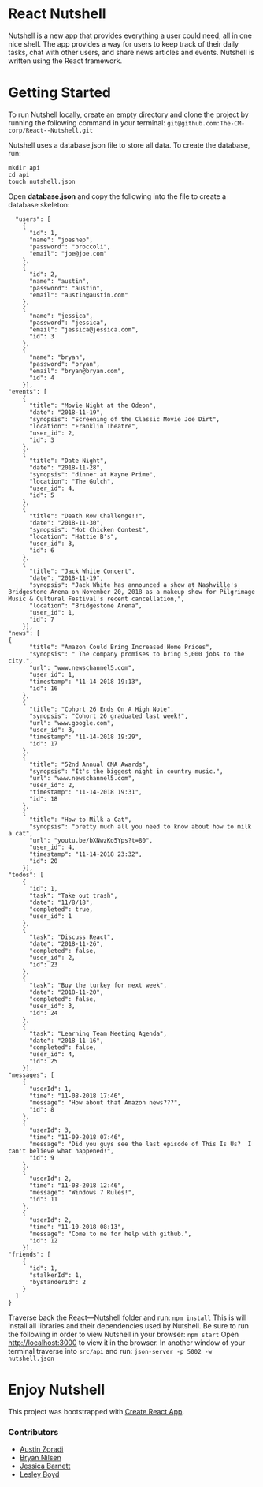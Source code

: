 # React Nutshell
Nutshell is a new app that provides everything a user could need, all in one nice shell. The app provides a way for users to keep track of their daily tasks, chat with other users, and share news articles and events. Nutshell is written using the React framework.

# Getting Started
To run Nutshell locally, create an empty directory and clone the project by running the following command in your terminal: ```git@github.com:The-CM-corp/React--Nutshell.git```

Nutshell uses a database.json file to store all data. To create the database, run:
```
mkdir api
cd api
touch nutshell.json
```


Open **database.json** and copy the following into the file to create a database skeleton:
```{
  "users": [
    {
      "id": 1,
      "name": "joeshep",
      "password": "broccoli",
      "email": "joe@joe.com"
    },
    {
      "id": 2,
      "name": "austin",
      "password": "austin",
      "email": "austin@austin.com"
    },
    {
      "name": "jessica",
      "password": "jessica",
      "email": "jessica@jessica.com",
      "id": 3
    },
    {
      "name": "bryan",
      "password": "bryan",
      "email": "bryan@bryan.com",
      "id": 4
    }],
"events": [
    {
      "title": "Movie Night at the Odeon",
      "date": "2018-11-19",
      "synopsis": "Screening of the Classic Movie Joe Dirt",
      "location": "Franklin Theatre",
      "user_id": 2,
      "id": 3
    },
    {
      "title": "Date Night",
      "date": "2018-11-28",
      "synopsis": "dinner at Kayne Prime",
      "location": "The Gulch",
      "user_id": 4,
      "id": 5
    },
    {
      "title": "Death Row Challenge!!",
      "date": "2018-11-30",
      "synopsis": "Hot Chicken Contest",
      "location": "Hattie B's",
      "user_id": 3,
      "id": 6
    },
    {
      "title": "Jack White Concert",
      "date": "2018-11-19",
      "synopsis": "Jack White has announced a show at Nashville's Bridgestone Arena on November 20, 2018 as a makeup show for Pilgrimage Music & Cultural Festival's recent cancellation,",
      "location": "Bridgestone Arena",
      "user_id": 1,
      "id": 7
    }],
"news": [
{
      "title": "Amazon Could Bring Increased Home Prices",
      "synopsis": " The company promises to bring 5,000 jobs to the city.",
      "url": "www.newschannel5.com",
      "user_id": 1,
      "timestamp": "11-14-2018 19:13",
      "id": 16
    },
    {
      "title": "Cohort 26 Ends On A High Note",
      "synopsis": "Cohort 26 graduated last week!",
      "url": "www.google.com",
      "user_id": 3,
      "timestamp": "11-14-2018 19:29",
      "id": 17
    },
    {
      "title": "52nd Annual CMA Awards",
      "synopsis": "It's the biggest night in country music.",
      "url": "www.newschannel5.com",
      "user_id": 2,
      "timestamp": "11-14-2018 19:31",
      "id": 18
    },
    {
      "title": "How to Milk a Cat",
      "synopsis": "pretty much all you need to know about how to milk a cat",
      "url": "youtu.be/bXNwzKo5Yps?t=80",
      "user_id": 4,
      "timestamp": "11-14-2018 23:32",
      "id": 20
    }],
"todos": [
    {
      "id": 1,
      "task": "Take out trash",
      "date": "11/8/18",
      "completed": true,
      "user_id": 1
    },
    {
      "task": "Discuss React",
      "date": "2018-11-26",
      "completed": false,
      "user_id": 2,
      "id": 23
    },
    {
      "task": "Buy the turkey for next week",
      "date": "2018-11-20",
      "completed": false,
      "user_id": 3,
      "id": 24
    },
    {
      "task": "Learning Team Meeting Agenda",
      "date": "2018-11-16",
      "completed": false,
      "user_id": 4,
      "id": 25
    }],
"messages": [
    {
      "userId": 1,
      "time": "11-08-2018 17:46",
      "message": "How about that Amazon news???",
      "id": 8
    },
    {
      "userId": 3,
      "time": "11-09-2018 07:46",
      "message": "Did you guys see the last episode of This Is Us?  I can't believe what happened!",
      "id": 9
    },
    {
      "userId": 2,
      "time": "11-08-2018 12:46",
      "message": "Windows 7 Rules!",
      "id": 11
    },
    {
      "userId": 2,
      "time": "11-10-2018 08:13",
      "message": "Come to me for help with github.",
      "id": 12
    }],
"friends": [
    {
      "id": 1,
      "stalkerId": 1,
      "bystanderId": 2
    }
  ]
}
```

Traverse back the React—Nutshell folder and run: ```npm install```
This is will install all libraries and their dependencies used by Nutshell.
Be sure to run the following in order to view Nutshell in your browser: ```npm start```
Open [http://localhost:3000]( http://localhost:3000) to view it in the browser.
In another window of your terminal traverse into ```src/api``` and run: ```json-server -p 5002 -w nutshell.json```

# Enjoy Nutshell
This project was bootstrapped with [Create React App]( https://github.com/facebook/create-react-app).
### Contributors
* [Austin Zoradi]( https://github.com/amazoradi)
* [Bryan Nilsen]( https://github.com/BryanNilsen)
* [Jessica Barnett]( https://github.com/jessicabarnett8219)
* [Lesley Boyd]( https://github.com/laboyd001)

